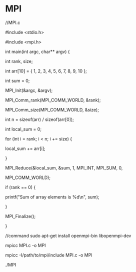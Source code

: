 # MPI
//MPI.c








#include <stdio.h>




#include <mpi.h>

int main(int argc, char** argv) {

int rank, size;


int arr[10] = { 1, 2, 3, 4, 5, 6, 7, 8, 9, 10 };

int sum = 0;

MPI_Init(&argc, &argv);

MPI_Comm_rank(MPI_COMM_WORLD, &rank);

MPI_Comm_size(MPI_COMM_WORLD, &size);

int n = sizeof(arr) / sizeof(arr[0]);

int local_sum = 0;

for (int i = rank; i < n; i += size) {

local_sum += arr[i];

}

MPI_Reduce(&local_sum, &sum, 1, MPI_INT, MPI_SUM, 0,

MPI_COMM_WORLD);

if (rank == 0) {

printf("Sum of array elements is %d\n", sum);

}

MPI_Finalize();

}











//command
sudo apt-get install openmpi-bin libopenmpi-dev

mpicc MPI.c -o MPI

mpicc -I/path/to/mpi/include MPI.c -o MPI

./MPI
